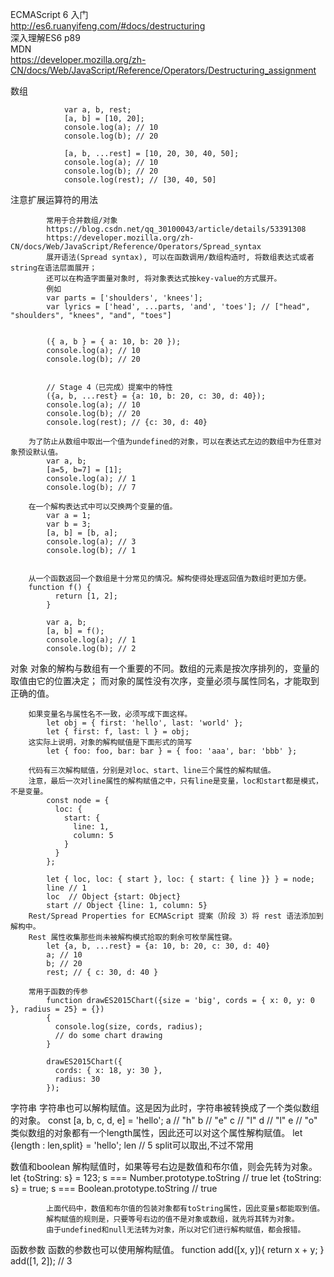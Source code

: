 ECMAScript 6 入门  
http://es6.ruanyifeng.com/#docs/destructuring  
深入理解ES6 p89  
MDN   
https://developer.mozilla.org/zh-CN/docs/Web/JavaScript/Reference/Operators/Destructuring_assignment  
  
  
  
数组  
```
            var a, b, rest;
            [a, b] = [10, 20];
            console.log(a); // 10
            console.log(b); // 20

            [a, b, ...rest] = [10, 20, 30, 40, 50];
            console.log(a); // 10
            console.log(b); // 20
            console.log(rest); // [30, 40, 50]
```  

注意扩展运算符的用法  
  
            常用于合并数组/对象  
            https://blog.csdn.net/qq_30100043/article/details/53391308  
            https://developer.mozilla.org/zh-CN/docs/Web/JavaScript/Reference/Operators/Spread_syntax  
            展开语法(Spread syntax), 可以在函数调用/数组构造时, 将数组表达式或者string在语法层面展开；  
            还可以在构造字面量对象时, 将对象表达式按key-value的方式展开。  
            例如  
            var parts = ['shoulders', 'knees']; 
            var lyrics = ['head', ...parts, 'and', 'toes']; // ["head", "shoulders", "knees", "and", "toes"]


            ({ a, b } = { a: 10, b: 20 });
            console.log(a); // 10
            console.log(b); // 20


            // Stage 4（已完成）提案中的特性
            ({a, b, ...rest} = {a: 10, b: 20, c: 30, d: 40});
            console.log(a); // 10
            console.log(b); // 20
            console.log(rest); // {c: 30, d: 40}

        为了防止从数组中取出一个值为undefined的对象，可以在表达式左边的数组中为任意对象预设默认值。
            var a, b;
            [a=5, b=7] = [1];
            console.log(a); // 1
            console.log(b); // 7
            
        在一个解构表达式中可以交换两个变量的值。
            var a = 1;
            var b = 3;
            [a, b] = [b, a];
            console.log(a); // 3
            console.log(b); // 1
            
            
        从一个函数返回一个数组是十分常见的情况。解构使得处理返回值为数组时更加方便。
        function f() {
              return [1, 2];
            }

            var a, b; 
            [a, b] = f(); 
            console.log(a); // 1
            console.log(b); // 2

对象
        对象的解构与数组有一个重要的不同。数组的元素是按次序排列的，变量的取值由它的位置决定；
        而对象的属性没有次序，变量必须与属性同名，才能取到正确的值。
            
        如果变量名与属性名不一致，必须写成下面这样。
            let obj = { first: 'hello', last: 'world' };
            let { first: f, last: l } = obj;
        这实际上说明，对象的解构赋值是下面形式的简写
            let { foo: foo, bar: bar } = { foo: 'aaa', bar: 'bbb' };
            
        代码有三次解构赋值，分别是对loc、start、line三个属性的解构赋值。
        注意，最后一次对line属性的解构赋值之中，只有line是变量，loc和start都是模式，不是变量。
            const node = {
              loc: {
                start: {
                  line: 1,
                  column: 5
                }
              }
            };

            let { loc, loc: { start }, loc: { start: { line }} } = node;
            line // 1
            loc  // Object {start: Object}
            start // Object {line: 1, column: 5}
        Rest/Spread Properties for ECMAScript 提案（阶段 3）将 rest 语法添加到解构中。
        Rest 属性收集那些尚未被解构模式拾取的剩余可枚举属性键。
            let {a, b, ...rest} = {a: 10, b: 20, c: 30, d: 40}
            a; // 10 
            b; // 20 
            rest; // { c: 30, d: 40 }
            
        常用于函数的传参
            function drawES2015Chart({size = 'big', cords = { x: 0, y: 0 }, radius = 25} = {}) 
            {
              console.log(size, cords, radius);
              // do some chart drawing
            }

            drawES2015Chart({
              cords: { x: 18, y: 30 },
              radius: 30
            });
字符串
            字符串也可以解构赋值。这是因为此时，字符串被转换成了一个类似数组的对象。
            const [a, b, c, d, e] = 'hello';
            a // "h"
            b // "e"
            c // "l"
            d // "l"
            e // "o"
            类似数组的对象都有一个length属性，因此还可以对这个属性解构赋值。
            let {length : len,split} = 'hello';
            len // 5
            split可以取出,不过不常用

数值和boolean
            解构赋值时，如果等号右边是数值和布尔值，则会先转为对象。
            let {toString: s} = 123;
            s === Number.prototype.toString // true
            let {toString: s} = true;
            s === Boolean.prototype.toString // true
            
            上面代码中，数值和布尔值的包装对象都有toString属性，因此变量s都能取到值。
            解构赋值的规则是，只要等号右边的值不是对象或数组，就先将其转为对象。
            由于undefined和null无法转为对象，所以对它们进行解构赋值，都会报错。
函数参数
            函数的参数也可以使用解构赋值。
            function add([x, y]){
              return x + y;
            }
            add([1, 2]); // 3
